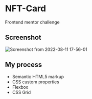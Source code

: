 # NFT-Card
Frontend mentor challenge

Screenshot
-------------
![Screenshot from 2022-08-11 17-56-01](https://user-images.githubusercontent.com/81427562/184274688-fc00260f-9df9-49f4-92fe-ebe22fba3fe5.png)

My process
--------------
- Semantic HTML5 markup
- CSS custom properties
- Flexbox
- CSS Grid
